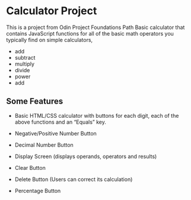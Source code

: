 <h1>Calculator Project</h1>
This is a project from Odin Project Foundations Path
Basic calculator that contains JavaScript functions for all of the basic math operators you typically find on simple calculators,
<ul>
<li>add</li>
<li>subtract</li>
<li>multiply</li>
<li>divide</li>
<li>power</li>
<li>add</li>
</ul>

<h2>Some Features</h2>

 - Basic HTML/CSS calculator with buttons for each digit, each of the above functions and an “Equals” key.
 
 - Negative/Positive Number Button
 
 - Decimal Number Button
 
 - Display Screen (displays operands, operators and results)
 
 - Clear Button
 
 - Delete Button (Users can correct its calculation)

 - Percentage Button
